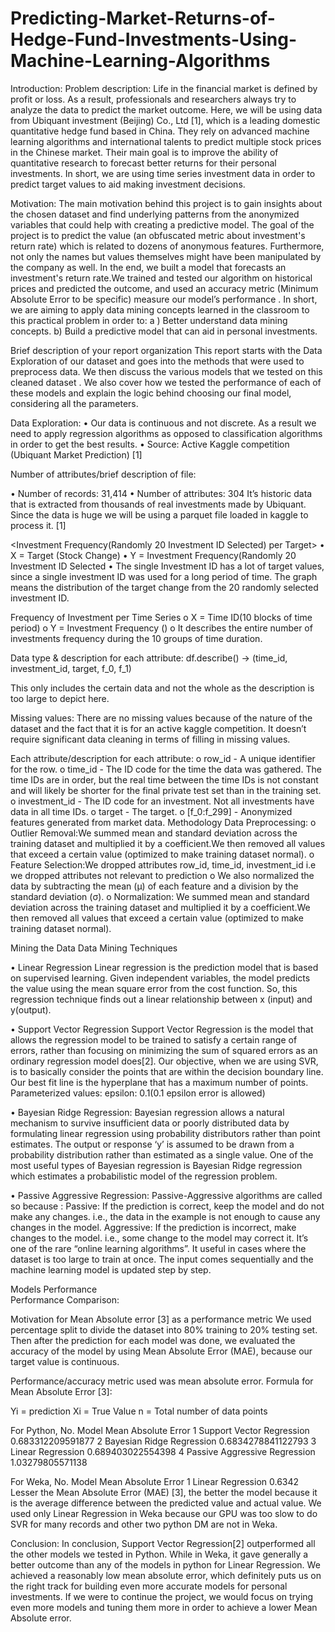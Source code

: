 # Predicting-Market-Returns-of-Hedge-Fund-Investments-Using-Machine-Learning-Algorithms

Introduction: 
Problem description:
Life in the financial market is defined by profit or loss. As a result, professionals and researchers always try to analyze the data to predict the market outcome. Here, we will be using data from Ubiquant investment (Beijing) Co., Ltd [1], which is a leading domestic quantitative hedge fund based in China. They rely on advanced machine learning algorithms and international talents to predict multiple stock prices in the Chinese market. Their main goal is to improve the ability of quantitative research to forecast better returns for their personal investments. In short, we are using time series investment data in order to predict target values to aid making investment decisions.

Motivation:
The main motivation behind this project is to gain insights about the chosen dataset and find underlying patterns from the anonymized variables that could help with creating a predictive model. The goal of the project is to predict the value (an obfuscated metric about investment's return rate) which is related to dozens of anonymous features. Furthermore, not only the names but values themselves might have been manipulated by the company as well. In the end, we built a model that forecasts an investment's return rate.We trained and tested our algorithm on historical prices and predicted the outcome, and used an accuracy metric (Minimum Absolute Error to be specific) measure our model’s performance .
In short, we are aiming to apply data mining concepts learned in the classroom to this practical problem in order to:
a ) Better understand data mining concepts.
b) Build a predictive model that can aid in personal investments.

Brief description of your report organization 
This report starts with the Data Exploration of our dataset and goes into the methods that were used to preprocess data. We then discuss the various models that we tested on this cleaned dataset . We also cover how we tested the performance of each of these models and explain the logic behind choosing our final model, considering all the parameters. 

Data Exploration:
•	Our data is continuous and not discrete. As a result we need to apply regression algorithms as opposed to classification algorithms in order to get the best results. 
•	Source: Active Kaggle competition (Ubiquant Market Prediction) [1]

Number of attributes/brief description of file:

•	Number of records: 31,414
•	Number of attributes: 304
It’s historic data that is extracted from thousands of real investments made by Ubiquant. Since the data is huge we will be using a parquet file loaded in kaggle to process it. [1]

<Investment Frequency(Randomly 20 Investment ID Selected) per Target>
•	X = Target (Stock Change)
•	Y = Investment Frequency(Randomly 20 Investment ID Selected
•	The single Investment ID has a lot of target values, since a single investment ID was used for a long period of time. The graph means the distribution of the target change from the 20 randomly selected investment ID.

Frequency of Investment per Time Series
o	X = Time ID(10 blocks of time period)
o	Y = Investment Frequency ()
o	 It describes the entire number of investments frequency during the 10 groups of time duration.

Data type & description for each attribute:
     df.describe() -> (time_id, investment_id, target, f_0, f_1) 

 
This only includes the certain data and not the whole as the description is too large to depict here. 

Missing values:
There are no missing values because of the nature of the dataset and the fact that it is for an active kaggle competition. It doesn’t require significant data cleaning in terms of filling in missing values. 

Each attribute/description for each attribute:
o	row_id - A unique identifier for the row.
o	time_id - The ID code for the time the data was gathered. The time IDs are in order, but the real time between the time IDs is not constant and will likely be shorter for the final private test set than in the training set.
o	investment_id - The ID code for an investment. Not all investments have data in all time IDs.
o	target - The target.
o	[f_0:f_299] - Anonymized features generated from market data.
Methodology 
Data Preprocessing:
o	Outlier Removal:We summed mean and standard deviation across the training dataset and multiplied it by a coefficient.We then removed all values that exceed a certain value (optimized to make training dataset normal).
o	Feature Selection:We dropped attributes row_id, time_id, investment_id i.e we dropped attributes not relevant to prediction
o	We also normalized the data by subtracting the mean (µ) of each feature and a division by the standard deviation (σ).
o	Normalization: We summed mean and standard deviation across the training dataset and multiplied it by a coefficient.We then removed all values that exceed a certain value (optimized to make training dataset normal).


Mining the Data 
Data Mining Techniques

•	Linear Regression
Linear regression is the prediction model that is based on supervised learning.  Given independent variables, the model predicts the value using the mean square error from the cost function. So, this regression technique finds out a linear relationship between x (input) and y(output).

•	Support Vector Regression
Support Vector Regression is the model that allows the regression model to be trained to satisfy a certain range of errors, rather than focusing on minimizing the sum of squared errors as an ordinary regression model does[2]. Our objective, when we are using SVR, is to basically consider the points that are within the decision boundary line. Our best fit line is the hyperplane that has a maximum number of points.
Parameterized values: epsilon: 0.1(0.1 epsilon error is allowed)

•	Bayesian Ridge Regression:
Bayesian regression allows a natural mechanism to survive insufficient data or poorly distributed data by formulating linear regression using probability distributors rather than point estimates. The output or response ‘y’ is assumed to be drawn from a probability distribution rather than estimated as a single value. One of the most useful types of Bayesian regression is Bayesian Ridge regression which estimates a probabilistic model of the regression problem.

•	Passive Aggressive Regression:
Passive-Aggressive algorithms are called so because :
Passive: If the prediction is correct, keep the model and do not make any changes. i.e., the data in the example is not enough to cause any changes in the model. 
Aggressive: If the prediction is incorrect, make changes to the model. i.e., some change to the model may correct it.
It’s one of the rare “online learning algorithms”. It useful in cases where the dataset is too large to train at once. The input comes sequentially and the machine learning model is updated step by step.

Models Performance  
Performance Comparison:

Motivation for Mean Absolute error [3] as a performance metric
We used percentage split to divide the dataset into 80% training to 20% testing set.
Then after the prediction for each model was done, we evaluated the accuracy of the model by using Mean Absolute Error (MAE), because our target value is continuous.

Performance/accuracy metric used was mean absolute error.
Formula for Mean Absolute Error [3]:

Yi = prediction
Xi = True Value
n = Total number of data points

For Python,
No.	Model	Mean Absolute Error
1	Support Vector Regression	0.683312209591877
2	Bayesian Ridge Regression	0.6834278841122793
3	Linear Regression	0.689403022554398
4	Passive Aggressive Regression	1.03279805571138

For Weka,
No.	Model	Mean Absolute Error
1	Linear Regression	0.6342
Lesser the Mean Absolute Error (MAE) [3], the better the model because it is the average difference between the predicted value and actual value. We used only Linear Regression in Weka because our GPU was too slow to do SVR for many records and other two python DM are not in Weka.

Conclusion:
In conclusion, Support Vector Regression[2] outperformed all the other models we tested in Python. While in Weka, it gave generally a better outcome than any of the models in python for Linear Regression. We achieved a reasonably low mean absolute error, which definitely puts us on the right track for building even more accurate models for personal investments. If we were to continue the project, we would focus on trying even more models and tuning them more in order to achieve a lower Mean Absolute error.


